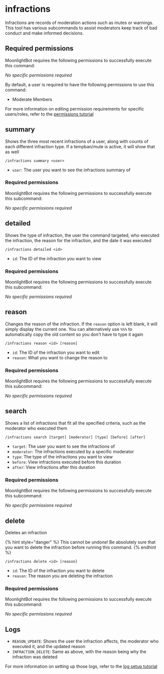 # infractions

Infractions are records of moderation actions such as mutes or warnings. This tool has various subcommands to assist moderators keep track of bad conduct and make informed decisions.

## Required permissions

MoonlightBot requires the following permissions to successfully execute this command:

_No specific permissions required_

By default, a user is required to have the following permissions to use this command:

* Moderate Members

For more information on editing permission requirements for specific users/roles, refer to the [permissions tutorial](../get-started/permission-tutorial.md)

## summary

Shows the three most recent infractions of a user, along with counts of each different infraction type. If a tempban/mute is active, it will show that as well

```
/infractions summary <user>
```

* `user`: The user you want to see the infractions summary of

### Required permissions

MoonlightBot requires the following permissions to successfully execute this subcommand:

_No specific permissions required_

## detailed

Shows the type of infraction, the user the command targeted, who executed the infraction, the reason for the infraction, and the date it was executed

```
/infractions detailed <id>
```

* `id`: The ID of the infraction you want to view

### Required permissions

MoonlightBot requires the following permissions to successfully execute this subcommand:

_No specific permissions required_

## reason

Changes the reason of the infraction. If the `reason` option is left blank, it will simply display the current one. You can alternatively use `%%%` to automatically copy the old content so you don't have to type it again

```
/infractions reason <id> [reason]
```

* `id`: The ID of the infraction you want to edit
* `reason`: What you want to change the reason to

### Required permissions

MoonlightBot requires the following permissions to successfully execute this subcommand:

_No specific permissions required_

## search

Shows a list of infractions that fit all the specified criteria, such as the moderator who executed them

```
/infractions search [target] [moderator] [type] [before] [after]
```

* `target`: The user you want to see the infractions of
* `moderator`: The infractions executed by a specific moderator
* `type`: The type of the infractions you want to view
* `before`: View infractions executed before this duration
* `after`: View infractions after this duration

### Required permissions

MoonlightBot requires the following permissions to successfully execute this subcommand:

_No specific permissions required_

## delete

Deletes an infraction

{% hint style="danger" %}
This cannot be undone! Be absolutely sure that you want to delete the infraction before running this command.
{% endhint %}

```
/infractions delete <id> [reason]
```

* `id`: The ID of the infraction you want to delete
* `reason`: The reason you are deleting the infraction

### Required permissions

MoonlightBot requires the following permissions to successfully execute this subcommand:

_No specific permissions required_

## Logs

* `REASON_UPDATE`: Shows the user the infraction affects, the moderator who executed it, and the updated reason
* `INFRACTION_DELETE`: Same as above, with the reason being why the infraction was deleted

For more information on setting up those logs, refer to the [log setup tutorial](../#logging)
